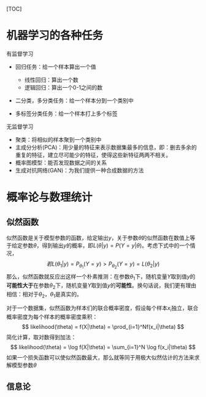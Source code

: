 [TOC]

# 机器学习的各种任务

有监督学习

- 回归任务：给一个样本算出一个值
  - 线性回归：算出一个数
  - 逻辑回归：算出一个0-1之间的数

- 二分类，多分类任务：给一个样本分到一个类别中
- 多标签分类任务：给一个样本打上多个标签

无监督学习

- 聚类：将相似的样本聚到一个类别中
- 主成分分析(PCA)：用少量的特征来表示数据集最多的信息，即：删去多余的重复的特征，建立尽可能少的特征，使得这些新特征两两不相关。
- 概率图模型：能否发现数据之间的关系
- 生成对抗网络(GAN)：为我们提供一种合成数据的方法

# 概率论与数理统计

## 似然函数

似然函数是关于模型参数的函数，给定输出$y$，关于参数$\theta$的似然函数在数值上等于给定参数$\theta$，得到输出$y$的概率，即$L{ \left(\theta \left|y \right. \right) }=P{ \left(Y=y|\theta \right) }$。考虑下式中的一个情况，
$$
若L(\theta_1|y) = P_{\theta_1}(Y=y) > P_{\theta_2}(Y=y) = L(\theta_2|y)
$$
那么，似然函数就反应出这样一个朴素推测：在参数$\theta_1$下，随机变量$Y$取到值$y$的**可能性大于**在参数$\theta_2$下，随机变量$Y$取到值$y$的**可能性**。换句话说，我们更有理由相信：相对于$\theta_2$，$\theta_1$是真实的。

对于一个数据集，似然函数为样本们的联合概率密度，假设每个样本$x_i$独立，联合概率密度为每个样本的概率密度乘积：
$$
likelihood(\theta) = f(X|\theta) = \prod_{i=1}^Nf(x_i|\theta)
$$
简化计算，取对数得到加法：
$$
likelihood(\theta) = \log f(X|\theta) = \sum_{i=1}^N \log f(x_i|\theta)
$$
如果一个损失函数可以使似然函数最大，那么就等同于用极大似然估计的方法来求解模型参数$\theta$

## 信息论
